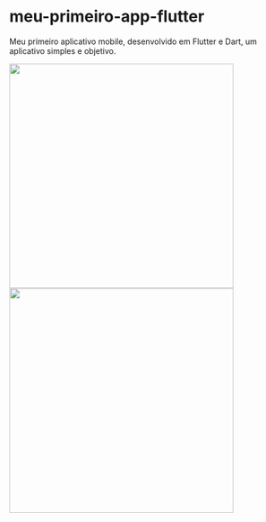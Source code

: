 # meu-primeiro-app-flutter
Meu primeiro aplicativo mobile, desenvolvido em Flutter e Dart, um aplicativo simples e objetivo.

<img src="https://user-images.githubusercontent.com/77747613/138704275-b0ccd94b-8f55-46fa-a261-72846d888b45.png" width="400">
<img src="https://user-images.githubusercontent.com/77747613/138704697-220929bd-66ac-46de-acc4-5e17e67842ae.png" width="400">
